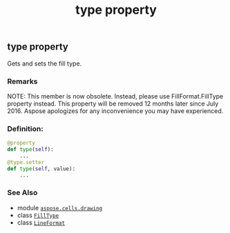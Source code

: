 ﻿---
title: type property
second_title: Aspose.Cells for Python via .NET API References
description: 
type: docs
weight: 350
url: /aspose.cells.drawing/lineformat/type/
is_root: false
---

## type property


Gets and sets the fill type.

### Remarks 


NOTE: This member is now obsolete. Instead, 
please use FillFormat.FillType property instead.
This property will be removed 12 months later since July 2016. 
Aspose apologizes for any inconvenience you may have experienced.
### Definition:
```python
@property
def type(self):
    ...
@type.setter
def type(self, value):
    ...
```

### See Also
* module [`aspose.cells.drawing`](../../)
* class [`FillType`](/cells/python-net/aspose.cells.drawing/filltype)
* class [`LineFormat`](/cells/python-net/aspose.cells.drawing/lineformat)
